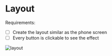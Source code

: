 # Layout

Requirements:

- [ ] Create the layout similar as the phone screen
- [ ] Every button is clickable to see the effect

![layout](./layout.png)

